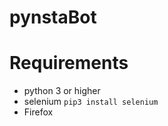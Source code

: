 # pynstaBot


# Requirements
- python 3 or higher
- selenium
 ``` pip3 install selenium ```
 - Firefox
